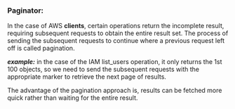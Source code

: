 ### Paginator: ###

In the case of AWS **clients**, certain operations return the incomplete result, requiring subsequent requests to obtain the entire result set. The process of sending the subsequent requests to continue where a previous request left off is called pagination. 

***example:*** in the case of the IAM list_users operation, it only returns the 1st 100 objects, so we need to send the subsequent requests with the appropriate marker to retrieve the next page of results.

The advantage of the pagination approach is, results can be fetched more quick rather than waiting for the entire result. 